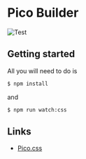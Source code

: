 # Pico Builder

![Test](https://github.com/AccentDesign/pico-builder/workflows/Test/badge.svg)

## Getting started

All you will need to do is
```bash
$ npm install
```

and 
```bash
$ npm run watch:css
```

## Links

- [Pico.css](https://picocss.com)